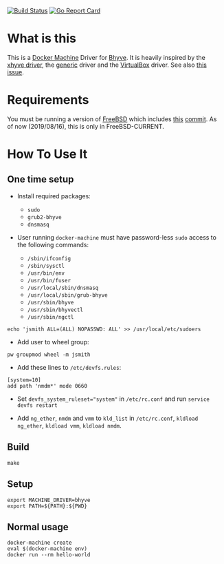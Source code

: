 [![Build Status](https://api.cirrus-ci.com/github/swills/docker-machine-driver-bhyve.svg)](https://cirrus-ci.com/github/swills/docker-machine-driver-bhyve/)
[![Go Report Card](https://goreportcard.com/badge/github.com/swills/docker-machine-driver-bhyve)](https://goreportcard.com/report/github.com/swills/docker-machine-driver-bhyve)

# What is this

This is a [Docker Machine](https://docs.docker.com/machine/overview/) Driver for [Bhyve](http://bhyve.org/). It is
heavily inspired by the [xhyve driver](https://github.com/machine-drivers/docker-machine-driver-xhyve), the
[generic](https://github.com/docker/machine/tree/master/drivers/generic) driver and the
[VirtualBox](https://github.com/docker/machine/tree/master/drivers/virtualbox) driver.
See also [this issue](https://github.com/machine-drivers/docker-machine-driver-xhyve/issues/200).

# Requirements

You must be running a version of [FreeBSD](https://www.FreeBSD.org/) which includes [this](https://svnweb.freebsd.org/base?view=revision&revision=342168) [commit](https://github.com/freebsd/freebsd/commit/53dba18a1b398c13a795558d636b8dce20ef376f). As of now (2019/08/16), this is only in FreeBSD-CURRENT.

# How To Use It

## One time setup

* Install required packages:
  * `sudo`
  * `grub2-bhyve`
  * `dnsmasq`

* User running `docker-machine` must have password-less `sudo` access to the following commands:
  * `/sbin/ifconfig`
  * `/sbin/sysctl`
  * `/usr/bin/env`
  * `/usr/bin/fuser`
  * `/usr/local/sbin/dnsmasq`
  * `/usr/local/sbin/grub-bhyve`
  * `/usr/sbin/bhyve`
  * `/usr/sbin/bhyvectl`
  * `/usr/sbin/ngctl`

```
echo 'jsmith ALL=(ALL) NOPASSWD: ALL' >> /usr/local/etc/sudoers
```

* Add user to wheel group:

```
pw groupmod wheel -m jsmith
```

* Add these lines to `/etc/devfs.rules`:

```
[system=10]
add path 'nmdm*' mode 0660
```

* Set `devfs_system_ruleset="system"` in `/etc/rc.conf` and run `service devfs restart`

* Add `ng_ether`, `nmdm` and `vmm` to `kld_list` in `/etc/rc.conf`, `kldload ng_ether`, `kldload vmm`, `kldload nmdm`.

## Build

```
make
```

## Setup

```
export MACHINE_DRIVER=bhyve
export PATH=${PATH}:${PWD}
```

## Normal usage

```
docker-machine create
eval $(docker-machine env)
docker run --rm hello-world
```
